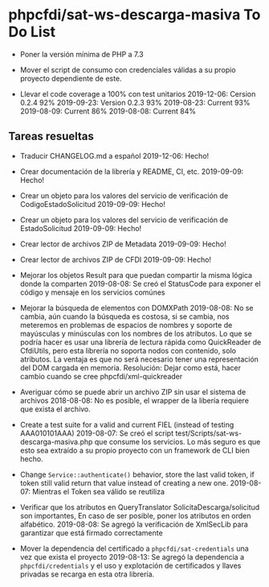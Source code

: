 # phpcfdi/sat-ws-descarga-masiva To Do List

- Poner la versión mínima de PHP a 7.3

- Mover el script de consumo con credenciales válidas a su propio proyecto dependiente de este.

- Llevar el code coverage a 100% con test unitarios
    2019-12-06: Cersion 0.2.4 92%
    2019-09-23: Version 0.2.3 93%
    2019-08-23: Current 93%
    2019-08-09: Current 86%
    2019-08-08: Current 84%

## Tareas resueltas

- Traducir CHANGELOG.md a español
    2019-12-06: Hecho!

- Crear documentación de la librería y README, CI, etc.
    2019-09-09: Hecho!

- Crear un objeto para los valores del servicio de verificación de CodigoEstadoSolicitud
    2019-09-09: Hecho!
 
- Crear un objeto para los valores del servicio de verificación de EstadoSolicitud 
    2019-09-09: Hecho!

- Crear lector de archivos ZIP de Metadata
    2019-09-09: Hecho!

- Crear lector de archivos ZIP de CFDI
    2019-09-09: Hecho!

- Mejorar los objetos Result para que puedan compartir la misma lógica donde la comparten
    2019-08-08: Se creó el StatusCode para exponer el código y mensaje en los servicios comúnes
    
- Mejorar la búsqueda de elementos con DOMXPath
  2019-08-08: No se cambia, aún cuando la búsqueda es costosa, si se cambia,
  nos meteremos en problemas de espacios de nombres y soporte de mayúsculas y minúsculas
  con los nombres de los atributos.
  Lo que se podría hacer es usar una librería de lectura rápida como QuickReader de CfdiUtils,
  pero esta librería no soporta nodos con contenido, solo atributos. La ventaja es que no será
  necesario tener una representación del DOM cargada en memoria.
  Resolución: Dejar como está, hacer cambio cuando se cree phpcfdi/xml-quickreader

- Averiguar cómo se puede abrir un archivo ZIP sin usar el sistema de archivos
  2018-08-08: No es posible, el wrapper de la libería requiere que exista el archivo.

- Create a test suite for a valid and current FIEL (instead of testing AAA010101AAA)
  2019-08-07: Se creó el script test/Scripts/sat-ws-descarga-masiva.php que consume los servicios.
  Lo más seguro es que esto sea extraído a su propio proyecto con un framework de CLI bien hecho.

- Change `Service::authenticate()` behavior, store the last valid token, if token still valid return that value instead
  of creating a new one.
  2019-08-07: Mientras el Token sea válido se reutiliza

- Verificar que los atributos en QueryTranslator SolicitaDescarga/solicitud son importantes,
  En caso de ser posible, poner los atributos en orden alfabético.
  2019-08-08: Se agregó la verificación de XmlSecLib para garantizar que está firmado correctamente

- Mover la dependencia del certificado a `phpcfdi/sat-credentials` una vez que exista el proyecto
  2019-08-13: Se agregó la dependencia a `phpcfdi/credentials` y el uso y explotación de certificados
  y llaves privadas se recarga en esta otra librería.
